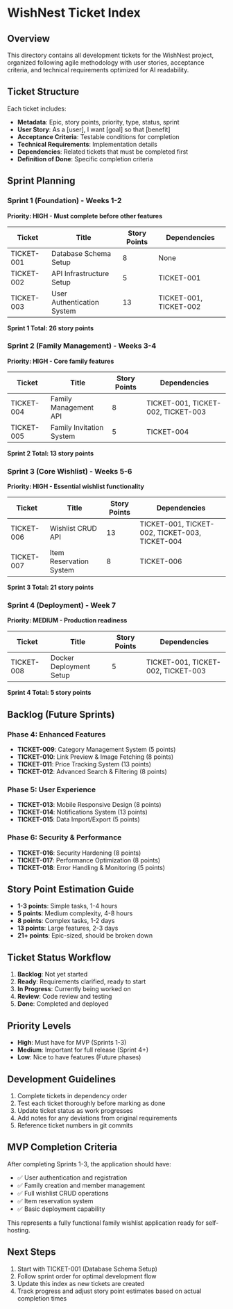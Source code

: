 # WishNest Ticket Index

## Overview
This directory contains all development tickets for the WishNest project, organized following agile methodology with user stories, acceptance criteria, and technical requirements optimized for AI readability.

## Ticket Structure
Each ticket includes:
- **Metadata**: Epic, story points, priority, type, status, sprint
- **User Story**: As a [user], I want [goal] so that [benefit]
- **Acceptance Criteria**: Testable conditions for completion
- **Technical Requirements**: Implementation details
- **Dependencies**: Related tickets that must be completed first
- **Definition of Done**: Specific completion criteria

## Sprint Planning

### Sprint 1 (Foundation) - Weeks 1-2
**Priority: HIGH - Must complete before other features**

| Ticket | Title | Story Points | Dependencies |
|--------|-------|--------------|--------------|
| TICKET-001 | Database Schema Setup | 8 | None |
| TICKET-002 | API Infrastructure Setup | 5 | TICKET-001 |
| TICKET-003 | User Authentication System | 13 | TICKET-001, TICKET-002 |

**Sprint 1 Total: 26 story points**

### Sprint 2 (Family Management) - Weeks 3-4
**Priority: HIGH - Core family features**

| Ticket | Title | Story Points | Dependencies |
|--------|-------|--------------|--------------|
| TICKET-004 | Family Management API | 8 | TICKET-001, TICKET-002, TICKET-003 |
| TICKET-005 | Family Invitation System | 5 | TICKET-004 |

**Sprint 2 Total: 13 story points**

### Sprint 3 (Core Wishlist) - Weeks 5-6
**Priority: HIGH - Essential wishlist functionality**

| Ticket | Title | Story Points | Dependencies |
|--------|-------|--------------|--------------|
| TICKET-006 | Wishlist CRUD API | 13 | TICKET-001, TICKET-002, TICKET-003, TICKET-004 |
| TICKET-007 | Item Reservation System | 8 | TICKET-006 |

**Sprint 3 Total: 21 story points**

### Sprint 4 (Deployment) - Week 7
**Priority: MEDIUM - Production readiness**

| Ticket | Title | Story Points | Dependencies |
|--------|-------|--------------|--------------|
| TICKET-008 | Docker Deployment Setup | 5 | TICKET-001, TICKET-002, TICKET-003 |

**Sprint 4 Total: 5 story points**

## Backlog (Future Sprints)

### Phase 4: Enhanced Features
- **TICKET-009**: Category Management System (5 points)
- **TICKET-010**: Link Preview & Image Fetching (8 points)
- **TICKET-011**: Price Tracking System (13 points)
- **TICKET-012**: Advanced Search & Filtering (8 points)

### Phase 5: User Experience
- **TICKET-013**: Mobile Responsive Design (8 points)
- **TICKET-014**: Notifications System (13 points)
- **TICKET-015**: Data Import/Export (5 points)

### Phase 6: Security & Performance
- **TICKET-016**: Security Hardening (8 points)
- **TICKET-017**: Performance Optimization (8 points)
- **TICKET-018**: Error Handling & Monitoring (5 points)

## Story Point Estimation Guide
- **1-3 points**: Simple tasks, 1-4 hours
- **5 points**: Medium complexity, 4-8 hours
- **8 points**: Complex tasks, 1-2 days
- **13 points**: Large features, 2-3 days
- **21+ points**: Epic-sized, should be broken down

## Ticket Status Workflow
1. **Backlog**: Not yet started
2. **Ready**: Requirements clarified, ready to start
3. **In Progress**: Currently being worked on
4. **Review**: Code review and testing
5. **Done**: Completed and deployed

## Priority Levels
- **High**: Must have for MVP (Sprints 1-3)
- **Medium**: Important for full release (Sprint 4+)
- **Low**: Nice to have features (Future phases)

## Development Guidelines
1. Complete tickets in dependency order
2. Test each ticket thoroughly before marking as done
3. Update ticket status as work progresses
4. Add notes for any deviations from original requirements
5. Reference ticket numbers in git commits

## MVP Completion Criteria
After completing Sprints 1-3, the application should have:
- ✅ User authentication and registration
- ✅ Family creation and member management
- ✅ Full wishlist CRUD operations
- ✅ Item reservation system
- ✅ Basic deployment capability

This represents a fully functional family wishlist application ready for self-hosting.

## Next Steps
1. Start with TICKET-001 (Database Schema Setup)
2. Follow sprint order for optimal development flow
3. Update this index as new tickets are created
4. Track progress and adjust story point estimates based on actual completion times 